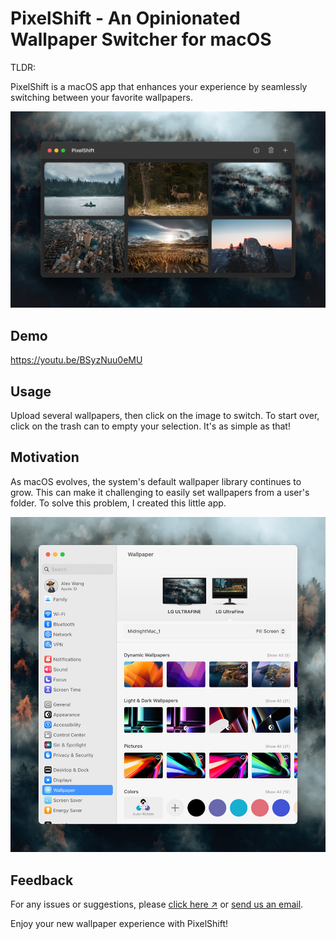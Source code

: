 # PixelShift - An Opinionated Wallpaper Switcher for macOS

TLDR:

PixelShift is a macOS app that enhances your experience by seamlessly switching between your favorite wallpapers.

![overview](assets/overview.png)

## Demo

https://youtu.be/BSyzNuu0eMU

## Usage

Upload several wallpapers, then click on the image to switch. To start over, click on the trash can to empty your selection. It's as simple as that!

## Motivation

As macOS evolves, the system's default wallpaper library continues to grow. This can make it challenging to easily set wallpapers from a user's folder. To solve this problem, I created this little app.

![growing-wallpapers](assets/growing-wallpapers.png)



## Feedback

For any issues or suggestions, please [click here ↗](https://github.com/chang2000/pixelshift/issues) or [send us an email](mailto:wangtcalex@gmail.com).

Enjoy your new wallpaper experience with PixelShift!